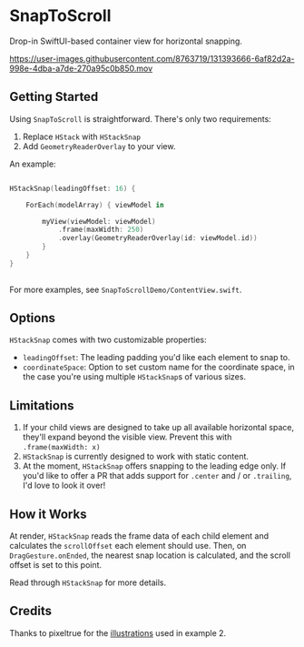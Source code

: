 # SnapToScroll

Drop-in SwiftUI-based container view for horizontal snapping. 

https://user-images.githubusercontent.com/8763719/131393666-6af82d2a-998e-4dba-a7de-270a95c0b850.mov

## Getting Started

Using `SnapToScroll` is straightforward. There's only two requirements:

1. Replace `HStack` with `HStackSnap`
2. Add `GeometryReaderOverlay` to your view.

An example:

```swift

HStackSnap(leadingOffset: 16) {

    ForEach(modelArray) { viewModel in

        myView(viewModel: viewModel)
            .frame(maxWidth: 250)
            .overlay(GeometryReaderOverlay(id: viewModel.id))
        }
    }
}
                    
```
For more examples, see `SnapToScrollDemo/ContentView.swift`.

## Options

`HStackSnap` comes with two customizable properties:

- `leadingOffset`: The leading padding you'd like each element to snap to.
- `coordinateSpace`: Option to set custom name for the coordinate space, in the case you're using multiple `HStackSnap`s of various sizes.

## Limitations

1. If your child views are designed to take up all available horizontal space, they'll expand beyond the visible view. Prevent this with `.frame(maxWidth: x)`
2. `HStackSnap` is currently designed to work with static content.
3. At the moment, `HStackSnap` offers snapping to the leading edge only. If you'd like to offer a PR that adds support for `.center` and / or `.trailing`, I'd love to look it over!

## How it Works

At render, `HStackSnap` reads the frame data of each child element and calculates the `scrollOffset` each element should use. Then, on `DragGesture.onEnded`, the nearest snap location is calculated, and the scroll offset is set to this point.

Read through `HStackSnap` for more details.

## Credits

Thanks to pixeltrue for the [illustrations](https://www.pixeltrue.com/scenic-illustrations#download) used in example 2.
